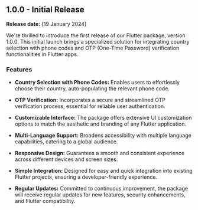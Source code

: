 

## 1.0.0 - Initial Release

**Release date:** [19 January 2024]

We're thrilled to introduce the first release of our Flutter package, version 1.0.0. This initial launch brings a specialized solution for integrating country selection with phone codes and OTP (One-Time Password) verification functionalities in Flutter apps.

### Features

- **Country Selection with Phone Codes:** Enables users to effortlessly choose their country, auto-populating the relevant phone code.

- **OTP Verification:** Incorporates a secure and streamlined OTP verification process, essential for reliable user authentication.

- **Customizable Interface:** The package offers extensive UI customization options to match the aesthetic and branding of any Flutter application.

- **Multi-Language Support:** Broadens accessibility with multiple language capabilities, catering to a global audience.

- **Responsive Design:** Guarantees a smooth and consistent experience across different devices and screen sizes.

- **Simple Integration:** Designed for easy and quick integration into existing Flutter projects, ensuring a developer-friendly experience.

- **Regular Updates:** Committed to continuous improvement, the package will receive regular updates for new features, security enhancements, and Flutter compatibility.


